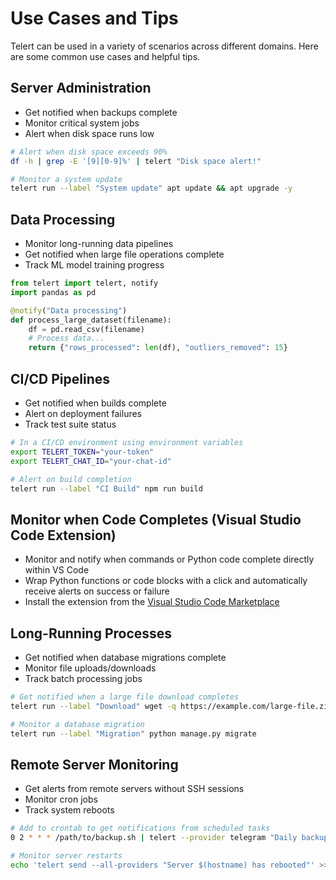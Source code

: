 # Use Cases and Tips

Telert can be used in a variety of scenarios across different domains. Here are some common use cases and helpful tips.

## Server Administration

- Get notified when backups complete
- Monitor critical system jobs
- Alert when disk space runs low

```bash
# Alert when disk space exceeds 90%
df -h | grep -E '[9][0-9]%' | telert "Disk space alert!"

# Monitor a system update
telert run --label "System update" apt update && apt upgrade -y
```

## Data Processing

- Monitor long-running data pipelines
- Get notified when large file operations complete
- Track ML model training progress

```python
from telert import telert, notify
import pandas as pd

@notify("Data processing")
def process_large_dataset(filename):
    df = pd.read_csv(filename)
    # Process data...
    return {"rows_processed": len(df), "outliers_removed": 15}
```

## CI/CD Pipelines

- Get notified when builds complete
- Alert on deployment failures
- Track test suite status

```bash
# In a CI/CD environment using environment variables
export TELERT_TOKEN="your-token"
export TELERT_CHAT_ID="your-chat-id"

# Alert on build completion
telert run --label "CI Build" npm run build
```

## Monitor when Code Completes (Visual Studio Code Extension)

- Monitor and notify when commands or Python code complete directly within VS Code
- Wrap Python functions or code blocks with a click and automatically receive alerts on success or failure
- Install the extension from the [Visual Studio Code Marketplace](https://marketplace.visualstudio.com/items?itemName=Navig.telert-vscode)

## Long-Running Processes

- Get notified when database migrations complete
- Monitor file uploads/downloads
- Track batch processing jobs

```bash
# Get notified when a large file download completes
telert run --label "Download" wget -q https://example.com/large-file.zip

# Monitor a database migration
telert run --label "Migration" python manage.py migrate
```

## Remote Server Monitoring

- Get alerts from remote servers without SSH sessions
- Monitor cron jobs
- Track system reboots

```bash
# Add to crontab to get notifications from scheduled tasks
0 2 * * * /path/to/backup.sh | telert --provider telegram "Daily backup complete"

# Monitor server restarts
echo 'telert send --all-providers "Server $(hostname) has rebooted"' >> /etc/rc.local
```
